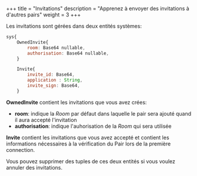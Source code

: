 +++
title = "Invitations"
description = "Apprenez à envoyer des invitations à d'autres pairs"
weight = 3
+++

Les invitations sont gérées dans deux entités systèmes:
```js
sys{
    OwnedInvite{
        room: Base64 nullable,
        authorisation: Base64 nullable,
    }

    Invite{
        invite_id: Base64,
        application : String,
        invite_sign: Base64,
    }
```

**OwnedInvite** contient les invitations que vous avez crées:
- **room**: indique la *Room* par défaut dans laquelle le pair sera ajouté quand il aura accepté l'invitation
- **authorisation**: indique l'auhorisation de la *Room* qui sera utilisée

**Invite** contient les invitations que vous avez accepté et contient les informations nécessaires à la vérification du Pair lors de la première connection.

Vous pouvez supprimer des tuples de ces deux entités si vous voulez annuler des invitations.
